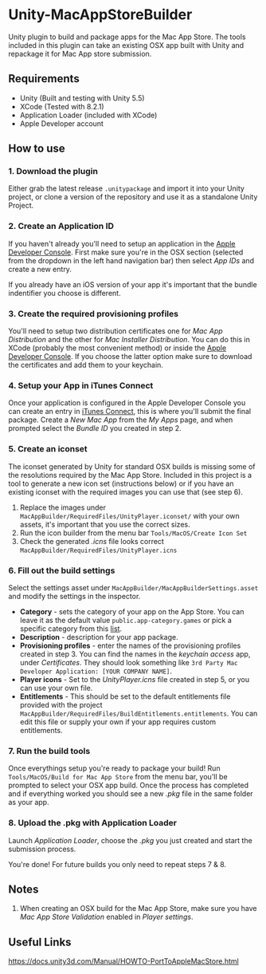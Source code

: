 # Unity-MacAppStoreBuilder
Unity plugin to build and package apps for the Mac App Store. The tools included in this plugin can take an existing OSX app built with Unity and repackage it for Mac App store submission.

## Requirements
* Unity (Built and testing with Unity 5.5)
* XCode (Tested with 8.2.1)
* Application Loader (included with XCode)
* Apple Developer account

## How to use
### 1. Download the plugin
Either grab the latest release `.unitypackage` and import it into your Unity project, or clone a version of the repository and use it as a standalone Unity Project.
### 2. Create an Application ID
If you haven't already you'll need to setup an application in the [Apple Developer Console](https://developer.apple.com/account/mac/identifier/bundle). First make sure you're in the OSX section (selected from the dropdown in the left hand navigation bar) then select *App IDs* and create a new entry. 

If you already have an iOS version of your app it's important that the bundle indentifier you choose is different. 
### 3. Create the required provisioning profiles
You'll need to setup two distribution certificates one for *Mac App Distribution* and the other for *Mac Installer Distribution*. You can do this in XCode (probably the most convenient method) or inside the [Apple Developer Console](https://developer.apple.com/account/mac/certificate/distribution). If you choose the latter option make sure to download the certificates and add them to your keychain.
### 4. Setup your App in iTunes Connect
Once your application is configured in the Apple Developer Console you can create an entry in [iTunes Connect](https://itunesconnect.apple.com/), this is where you'll submit the final package. Create a *New Mac App* from the *My Apps* page, and when prompted select the *Bundle ID* you created in step 2.
### 5. Create an iconset
The iconset generated by Unity for standard OSX builds is missing some of the resolutions required by the Mac App Store. Included in this project is a tool to generate a new icon set (instructions below) or if you have an existing iconset with the required images you can use that (see step 6).
1. Replace the images under `MacAppBuilder/RequiredFiles/UnityPlayer.iconset/` with your own assets, it's important that you use the correct sizes.
2. Run the icon builder from the menu bar `Tools/MacOS/Create Icon Set`
3. Check the generated *.icns* file looks correct `MacAppBuilder/RequiredFiles/UnityPlayer.icns`
### 6. Fill out the build settings
Select the settings asset under `MacAppBuilder/MacAppBuilderSettings.asset` and modify the settings in the inspector.
* **Category** - sets the category of your app on the App Store. You can leave it as the default value `public.app-category.games` or pick a specific category from this [list](https://developer.apple.com/library/content/documentation/General/Reference/InfoPlistKeyReference/Articles/LaunchServicesKeys.html#//apple_ref/doc/uid/TP40009250-SW8).
* **Description** - description for your app package.
* **Provisioning profiles** - enter the names of the provisioning profiles created in step 3. You can find the names in the *keychain access* app, under *Certificates*. They should look something like `3rd Party Mac Developer Application: [YOUR COMPANY NAME]`.
* **Player icons** - Set to the *UnityPlayer.icns* file created in step 5, or you can use your own file.
* **Entitlements** - This should be set to the default entitlements file provided with the project `MacAppBuilder/RequiredFiles/BuildEntitlements.entitlements`. You can edit this file or supply your own if your app requires custom entitlements.
### 7. Run the build tools
Once everythings setup you're ready to package your build! Run `Tools/MacOS/Build for Mac App Store` from the menu bar, you'll be prompted to select your OSX app build. 
Once the process has completed and if everything worked you should see a new *.pkg* file in the same folder as your app.
### 8. Upload the .pkg with Application Loader
Launch *Application Loader*, choose the *.pkg* you just created and start the submission process.

You're done! For future builds you only need to repeat steps 7 & 8.

## Notes
1. When creating an OSX build for the Mac App Store, make sure you have *Mac App Store Validation* enabled in *Player settings*.

## Useful Links
<https://docs.unity3d.com/Manual/HOWTO-PortToAppleMacStore.html>
